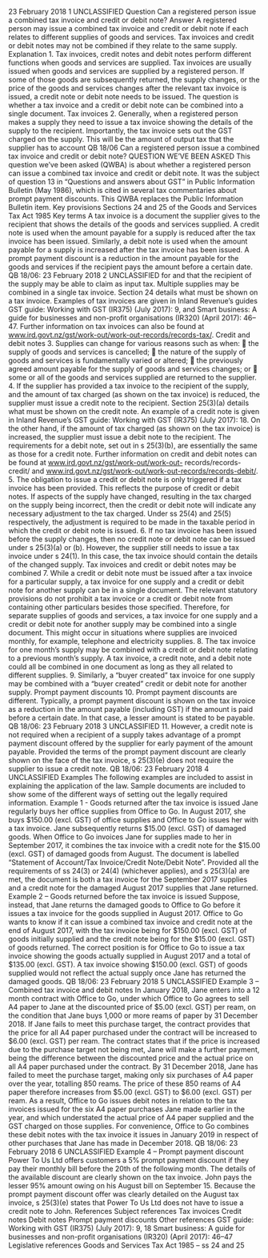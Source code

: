 23 February 2018 1 UNCLASSIFIED Question Can a registered person issue a combined tax invoice and credit or debit note? Answer A registered person may issue a combined tax invoice and credit or debit note if each relates to different supplies of goods and services. Tax invoices and credit or debit notes may not be combined if they relate to the same supply. Explanation 1. Tax invoices, credit notes and debit notes perform different functions when goods and services are supplied. Tax invoices are usually issued when goods and services are supplied by a registered person. If some of those goods are subsequently returned, the supply changes, or the price of the goods and services changes after the relevant tax invoice is issued, a credit note or debit note needs to be issued. The question is whether a tax invoice and a credit or debit note can be combined into a single document. Tax invoices 2. Generally, when a registered person makes a supply they need to issue a tax invoice showing the details of the supply to the recipient. Importantly, the tax invoice sets out the GST charged on the supply. This will be the amount of output tax that the supplier has to account QB 18/06 Can a registered person issue a combined tax invoice and credit or debit note? QUESTION WE’VE BEEN ASKED This question we’ve been asked (QWBA) is about whether a registered person can issue a combined tax invoice and credit or debit note. It was the subject of question 13 in “Questions and answers about GST” in Public Information Bulletin (May 1986), which is cited in several tax commentaries about prompt payment discounts. This QWBA replaces the Public Information Bulletin item. Key provisions Sections 24 and 25 of the Goods and Services Tax Act 1985 Key terms A tax invoice is a document the supplier gives to the recipient that shows the details of the goods and services supplied. A credit note is used when the amount payable for a supply is reduced after the tax invoice has been issued. Similarly, a debit note is used when the amount payable for a supply is increased after the tax invoice has been issued. A prompt payment discount is a reduction in the amount payable for the goods and services if the recipient pays the amount before a certain date. QB 18/06: 23 February 2018 2 UNCLASSIFIED for and that the recipient of the supply may be able to claim as input tax. Multiple supplies may be combined in a single tax invoice. Section 24 details what must be shown on a tax invoice. Examples of tax invoices are given in Inland Revenue’s guides GST guide: Working with GST (IR375) (July 2017): 9, and Smart business: A guide for businesses and non-profit organisations (IR320) (April 2017): 46–47. Further information on tax invoices can also be found at www.ird.govt.nz/gst/work-out/work-out-records/records-tax/. Credit and debit notes 3. Supplies can change for various reasons such as when:  the supply of goods and services is cancelled;  the nature of the supply of goods and services is fundamentally varied or altered;  the previously agreed amount payable for the supply of goods and services changes; or  some or all of the goods and services supplied are returned to the supplier. 4. If the supplier has provided a tax invoice to the recipient of the supply, and the amount of tax charged (as shown on the tax invoice) is reduced, the supplier must issue a credit note to the recipient. Section 25(3)(a) details what must be shown on the credit note. An example of a credit note is given in Inland Revenue’s GST guide: Working with GST (IR375) (July 2017): 18. On the other hand, if the amount of tax charged (as shown on the tax invoice) is increased, the supplier must issue a debit note to the recipient. The requirements for a debit note, set out in s 25(3)(b), are essentially the same as those for a credit note. Further information on credit and debit notes can be found at www.ird.govt.nz/gst/work-out/work-out- records/records-credit/ and www.ird.govt.nz/gst/work-out/work-out-records/records-debit/. 5. The obligation to issue a credit or debit note is only triggered if a tax invoice has been provided. This reflects the purpose of credit or debit notes. If aspects of the supply have changed, resulting in the tax charged on the supply being incorrect, then the credit or debit note will indicate any necessary adjustment to the tax charged. Under ss 25(4) and 25(5) respectively, the adjustment is required to be made in the taxable period in which the credit or debit note is issued. 6. If no tax invoice has been issued before the supply changes, then no credit note or debit note can be issued under s 25(3)(a) or (b). However, the supplier still needs to issue a tax invoice under s 24(1). In this case, the tax invoice should contain the details of the changed supply. Tax invoices and credit or debit notes may be combined 7. While a credit or debit note must be issued after a tax invoice for a particular supply, a tax invoice for one supply and a credit or debit note for another supply can be in a single document. The relevant statutory provisions do not prohibit a tax invoice or a credit or debit note from containing other particulars besides those specified. Therefore, for separate supplies of goods and services, a tax invoice for one supply and a credit or debit note for another supply may be combined into a single document. This might occur in situations where supplies are invoiced monthly, for example, telephone and electricity supplies. 8. The tax invoice for one month’s supply may be combined with a credit or debit note relating to a previous month’s supply. A tax invoice, a credit note, and a debit note could all be combined in one document as long as they all related to different supplies. 9. Similarly, a “buyer created” tax invoice for one supply may be combined with a “buyer created” credit or debit note for another supply. Prompt payment discounts 10. Prompt payment discounts are different. Typically, a prompt payment discount is shown on the tax invoice as a reduction in the amount payable (including GST) if the amount is paid before a certain date. In that case, a lesser amount is stated to be payable. QB 18/06: 23 February 2018 3 UNCLASSIFIED 11. However, a credit note is not required when a recipient of a supply takes advantage of a prompt payment discount offered by the supplier for early payment of the amount payable. Provided the terms of the prompt payment discount are clearly shown on the face of the tax invoice, s 25(3)(e) does not require the supplier to issue a credit note. QB 18/06: 23 February 2018 4 UNCLASSIFIED Examples The following examples are included to assist in explaining the application of the law. Sample documents are included to show some of the different ways of setting out the legally required information. Example 1 - Goods returned after the tax invoice is issued Jane regularly buys her office supplies from Office to Go. In August 2017, she buys $150.00 (excl. GST) of office supplies and Office to Go issues her with a tax invoice. Jane subsequently returns $15.00 (excl. GST) of damaged goods. When Office to Go invoices Jane for supplies made to her in September 2017, it combines the tax invoice with a credit note for the $15.00 (excl. GST) of damaged goods from August. The document is labelled “Statement of Account/Tax Invoice/Credit Note/Debit Note”. Provided all the requirements of ss 24(3) or 24(4) (whichever applies), and s 25(3)(a) are met, the document is both a tax invoice for the September 2017 supplies and a credit note for the damaged August 2017 supplies that Jane returned. Example 2 – Goods returned before the tax invoice is issued Suppose, instead, that Jane returns the damaged goods to Office to Go before it issues a tax invoice for the goods supplied in August 2017. Office to Go wants to know if it can issue a combined tax invoice and credit note at the end of August 2017, with the tax invoice being for $150.00 (excl. GST) of goods initially supplied and the credit note being for the $15.00 (excl. GST) of goods returned. The correct position is for Office to Go to issue a tax invoice showing the goods actually supplied in August 2017 and a total of $135.00 (excl. GST). A tax invoice showing $150.00 (excl. GST) of goods supplied would not reflect the actual supply once Jane has returned the damaged goods. QB 18/06: 23 February 2018 5 UNCLASSIFIED Example 3 – Combined tax invoice and debit notes In January 2018, Jane enters into a 12 month contract with Office to Go, under which Office to Go agrees to sell A4 paper to Jane at the discounted price of $5.00 (excl. GST) per ream, on the condition that Jane buys 1,000 or more reams of paper by 31 December 2018. If Jane fails to meet this purchase target, the contract provides that the price for all A4 paper purchased under the contract will be increased to $6.00 (excl. GST) per ream. The contract states that if the price is increased due to the purchase target not being met, Jane will make a further payment, being the difference between the discounted price and the actual price on all A4 paper purchased under the contract. By 31 December 2018, Jane has failed to meet the purchase target, making only six purchases of A4 paper over the year, totalling 850 reams. The price of these 850 reams of A4 paper therefore increases from $5.00 (excl. GST) to $6.00 (excl. GST) per ream. As a result, Office to Go issues debit notes in relation to the tax invoices issued for the six A4 paper purchases Jane made earlier in the year, and which understated the actual price of A4 paper supplied and the GST charged on those supplies. For convenience, Office to Go combines these debit notes with the tax invoice it issues in January 2019 in respect of other purchases that Jane has made in December 2018. QB 18/06: 23 February 2018 6 UNCLASSIFIED Example 4 – Prompt payment discount Power To Us Ltd offers customers a 5% prompt payment discount if they pay their monthly bill before the 20th of the following month. The details of the available discount are clearly shown on the tax invoice. John pays the lesser 95% amount owing on his August bill on September 15. Because the prompt payment discount offer was clearly detailed on the August tax invoice, s 25(3)(e) states that Power To Us Ltd does not have to issue a credit note to John. References Subject references Tax invoices Credit notes Debit notes Prompt payment discounts Other references GST guide: Working with GST (IR375) (July 2017): 9, 18 Smart business: A guide for businesses and non-profit organisations (IR320) (April 2017): 46–47 Legislative references Goods and Services Tax Act 1985 – ss 24 and 25